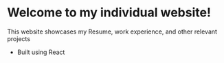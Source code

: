 # Welcome to my individual website!
This website showcases my Resume, work experience, and other relevant projects


* Built using React
